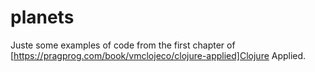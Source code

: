 # planets

Juste some examples of code from the first chapter of [https://pragprog.com/book/vmclojeco/clojure-applied]Clojure Applied.
